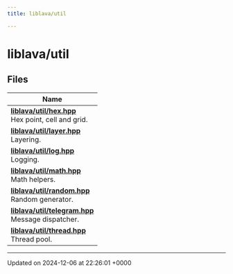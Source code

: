 ```yaml
---
title: liblava/util

---
```


# liblava/util



## Files

| Name           |
| -------------- |
| **[liblava/util/hex.hpp](/_doxybook/Files/hex_8hpp.md#file-hex.hpp)** <br>Hex point, cell and grid.  |
| **[liblava/util/layer.hpp](/_doxybook/Files/layer_8hpp.md#file-layer.hpp)** <br>Layering.  |
| **[liblava/util/log.hpp](/_doxybook/Files/log_8hpp.md#file-log.hpp)** <br>Logging.  |
| **[liblava/util/math.hpp](/_doxybook/Files/math_8hpp.md#file-math.hpp)** <br>Math helpers.  |
| **[liblava/util/random.hpp](/_doxybook/Files/random_8hpp.md#file-random.hpp)** <br>Random generator.  |
| **[liblava/util/telegram.hpp](/_doxybook/Files/telegram_8hpp.md#file-telegram.hpp)** <br>Message dispatcher.  |
| **[liblava/util/thread.hpp](/_doxybook/Files/thread_8hpp.md#file-thread.hpp)** <br>Thread pool.  |






-------------------------------

Updated on 2024-12-06 at 22:26:01 +0000
